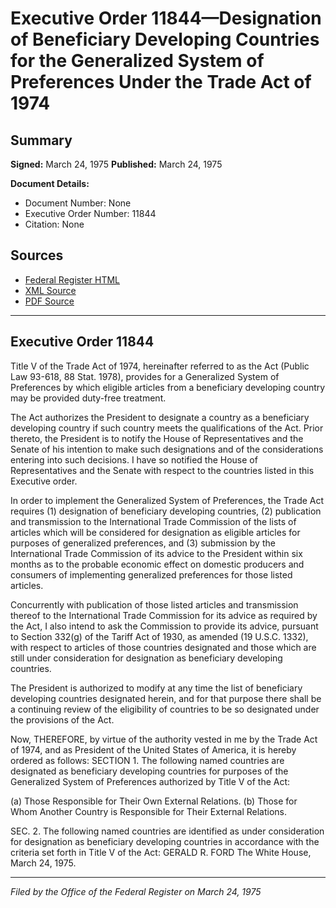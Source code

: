 # Executive Order 11844—Designation of Beneficiary Developing Countries for the Generalized System of Preferences Under the Trade Act of 1974

## Summary

**Signed:** March 24, 1975
**Published:** March 24, 1975

**Document Details:**
- Document Number: None
- Executive Order Number: 11844
- Citation: None

## Sources
- [Federal Register HTML](https://www.presidency.ucsb.edu/documents/executive-order-11844-designation-beneficiary-developing-countries-for-the-generalized)
- [XML Source](None)
- [PDF Source](None)

---

## Executive Order 11844

Title V of the Trade Act of 1974, hereinafter referred to as the Act (Public Law 93-618, 88 Stat. 1978), provides for a Generalized System of Preferences by which eligible articles from a beneficiary developing country may be provided duty-free treatment.

The Act authorizes the President to designate a country as a beneficiary developing country if such country meets the qualifications of the Act. Prior thereto, the President is to notify the House of Representatives and the Senate of his intention to make such designations and of the considerations entering into such decisions. I have so notified the House of Representatives and the Senate with respect to the countries listed in this Executive order.

In order to implement the Generalized System of Preferences, the Trade Act requires (1) designation of beneficiary developing countries, (2) publication and transmission to the International Trade Commission of the lists of articles which will be considered for designation as eligible articles for purposes of generalized preferences, and (3) submission by the International Trade Commission of its advice to the President within six months as to the probable economic effect on domestic producers and consumers of implementing generalized preferences for those listed articles.

Concurrently with publication of those listed articles and transmission thereof to the International Trade Commission for its advice as required by the Act, I also intend to ask the Commission to provide its advice, pursuant to Section 332(g) of the Tariff Act of 1930, as amended (19 U.S.C. 1332), with respect to articles of those countries designated and those which are still under consideration for designation as beneficiary developing countries.

The President is authorized to modify at any time the list of beneficiary developing countries designated herein, and for that purpose there shall be a continuing review of the eligibility of countries to be so designated under the provisions of the Act.

Now, THEREFORE, by virtue of the authority vested in me by the Trade Act of 1974, and as President of the United States of America, it is hereby ordered as follows:
SECTION 1. The following named countries are designated as beneficiary developing countries for purposes of the Generalized System of Preferences authorized by Title V of the Act:

(a) Those Responsible for Their Own External Relations.
(b) Those for Whom Another Country is Responsible for Their External Relations.

SEC. 2. The following named countries are identified as under consideration for designation as beneficiary developing countries in accordance with the criteria set forth in Title V of the Act:
GERALD R. FORD
The White House,
March 24, 1975.

---

*Filed by the Office of the Federal Register on March 24, 1975*
